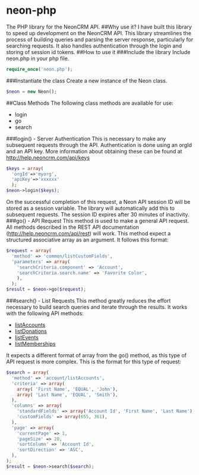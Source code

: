 neon-php
========
The PHP library for the NeonCRM API.
##Why use it?
I have built this library to speed up development on the NeonCRM API. This library streamlines the process of building queries and parsing the server response, particularly for searching requests. It also handles authentication through the login and storing of session id tokens.
##How to use it
###Include the library
Include neon.php in your php file.
```PHP
require_once('neon.php');
```
###Instantiate the class
Create a new instance of the Neon class.
```PHP
$neon = new Neon();
```
##Class Methods
The following class methods are available for use:
* login
* go
* search

###login() - Server Authentication
This is necessary to make any subsequent requests through the API. Authentication is done using an orgId and an API key. More information about obtaining these can be found at http://help.neoncrm.com/api/keys
```PHP
$keys = array(
  'orgId'=>'myorg', 
  'apiKey'=>'xxxxxx'
  ); 
$neon->login($keys);
```
On the successful completion of this request, a Neon API session ID will be stored as a session variable. The library will automatically add this to subsequent requests. The session ID expires after 30 minutes of inactivity.
###go() - API Request
This method is used to make a general API request. All methods described in the REST API documentation (http://help.neoncrm.com/api/rest) will work. This method expect a structured associative array as an argument. It follows this format:
```PHP
$request = array( 
  'method' => 'common/listCustomFields', 
  'parameters' => array(
    'searchCriteria.component' => 'Account',
    'searchCriteria.search.name' => 'Favorite Color',
    ),
  );
$result = $neon->go($request);
```
###search() - List Requests
This method greatly reduces the effort necessary to build search queries and iterate through the results. It works with the following API methods:
* [listAccounts](http://help.neoncrm.com/api/rest/account/listAccounts)
* [listDonations](http://help.neoncrm.com/node/174)
* [listEvents](http://help.neoncrm.com/api/rest/events/listEvents)
* [listMemberships](http://help.neoncrm.com/node/181)

It expects a different format of array from the go() method, as this type of API request is more complex.
This is the format for this type of request:
```PHP
$search = array( 
  'method' => 'account/listAccounts', 
  'criteria' => array(
    array( 'First Name', 'EQUAL', 'John'),
    array( 'Last Name', 'EQUAL', 'Smith'),
  ),
  'columns' => array(
    'standardFields' => array('Account Id', 'First Name', 'Last Name'),
    'customFields' => array(655, 361),
  ),
  'page' => array(
    'currentPage' => 1,
    'pageSize' => 20,
    'sortColumn' => 'Account Id',
    'sortDirection' => 'ASC',
  ),
);
$result = $neon->search($search);
```
